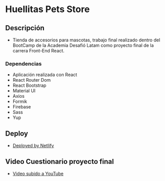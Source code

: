 # Huellitas Pets Store

## Descripción

* Tienda de accesorios para mascotas, trabajo final realizado dentro del BootCamp de la Academia Desafió Latam como proyecto final de la carrera Front-End React.

### Dependencias

* Aplicación realizada con React
* React Router Dom
* React Bootstrap
* Material UI
* Axios
* Formik
* Firebase
* Sass
* Yup

## Deploy

* [Deployed by Netlify](https://huellitas-pet-store.netlify.app/)

## Video Cuestionario proyecto final

* [Video subido a YouTube](https://youtu.be/4n95frIfu44)
